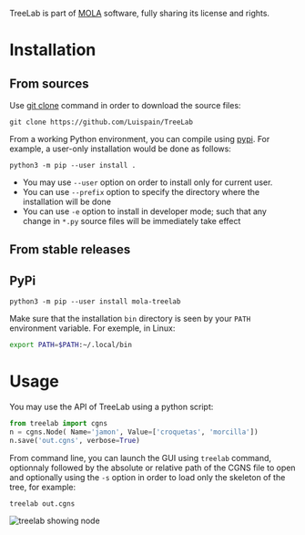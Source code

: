 TreeLab is part of [MOLA](https://github.com/onera/MOLA) software, fully sharing its license and rights.

Installation
============

From sources
------------

Use [git clone](https://docs.github.com/en/repositories/creating-and-managing-repositories/cloning-a-repository) command in order to download the source files:
```
git clone https://github.com/Luispain/TreeLab
```

From a working Python environment, you can compile using [pypi](https://packaging.python.org/en/latest/tutorials/installing-packages/). For example, a user-only installation would
be done as follows:

```
python3 -m pip --user install .
```

* You may use `--user` option on order to install only for current user. 
* You can use `--prefix` option to specify the directory where the installation will be done
* You can use `-e` option to install in developer mode; such that any change in `*.py` source files will be immediately take effect

From stable releases
--------------------

PyPi
----

```
python3 -m pip --user install mola-treelab
```

Make sure that the installation `bin` directory is seen by your `PATH` environment variable. For exemple, in Linux:
```bash
export PATH=$PATH:~/.local/bin
```

Usage
=====

You may use the API of TreeLab using a python script:

```python
from treelab import cgns
n = cgns.Node( Name='jamon', Value=['croquetas', 'morcilla'])
n.save('out.cgns', verbose=True)
```

From command line, you can launch the GUI using `treelab` command, optionnaly followed by the absolute or relative path of the CGNS file to open and optionally using the `-s` option in order to load only the skeleton of the tree, for example:
```
treelab out.cgns
```

![treelab showing node](doc/readme_node.png)

